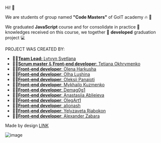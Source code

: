 Hi! :hugs:

We are students of group named **"Code Masters"** of GоIT academy :fire: :rocket:

We graduated **JavaScript** course and for consolidate in practice :pushpin: knowledges received on
this course, we together :handshake: **developed** graduation project :computer:

PROJECT WAS CREATED BY:

- :man_student:[**Team Lead:** Lytvyn Svetlana](https://github.com/0trava)
- :man_student:[**Scrum master** & **Front-end developer**: Tetiana Okhrymenko](https://github.com/Tetiana1409)
- :man_student:[**Front-end developer**: Olena Harkusha](https://github.com/OlenaHarkusha)
- :man_student:[**Front-end developer**: Olha Lushina](https://github.com/OlhaLushina)
- :man_student:[**Front-end developer**: Oleksii Panaioti](https://github.com/OleksiiPanaioti)
- :man_student:[**Front-end developer**: Mykhailo Kuzmenko](https://github.com/Mushko2932)
- :man_student:[**Front-end developer**: Demag0g1](https://github.com/Demag0g1)
- :man_student:[**Front-end developer**: Anastasiia Ablieieva](https://github.com/Anastasiia-Ablieieva)
- :man_student:[**Front-end developer**: OlegArt1](https://github.com/OlegArt1)
- :man_student:[**Front-end developer**: alionash](https://github.com/alionash)
- :man_student:[**Front-end developer**: Yelyzaveta Riabokon](https://github.com/lisa-riabokon)
- :man_student:[**Front-end developer**: Alexander Zabara](https://github.com/Zabaraaa)

Made by design  <a href="https://www.figma.com/file/ieXHCTVNre6afLNCW0cDFc/Filmoteka?node-id=1-80&t=lUjJWws2KcjusGey-0">LINK</a>

![image](https://user-images.githubusercontent.com/102797527/228251095-583b174f-7857-45f8-bca2-1e38f387a312.png)

